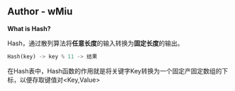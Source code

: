 ## Author - wMiu

**What is Hash?**

Hash，通过散列算法将**任意长度**的输入转换为**固定长度**的输出。
```Python
Hash(key) -> key % 11 -> 结果
```

在Hash表中，Hash函数的作用就是将关键字Key转换为一个固定产固定数组的下标，以便存取键值对<Key,Value>



